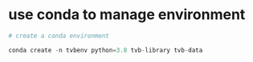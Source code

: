 # use conda to manage environment

```python
# create a conda environment

conda create -n tvbenv python=3.8 tvb-library tvb-data
```


